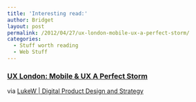 ```yaml
---
title: 'Interesting read:'
author: Bridget
layout: post
permalink: /2012/04/27/ux-london-mobile-ux-a-perfect-storm/
categories:
  - Stuff worth reading
  - Web Stuff
---
```

### [UX London: Mobile & UX A Perfect Storm][1]

via [LukeW | Digital Product Design and Strategy][2]

 [1]: http://feedproxy.google.com/~r/FunctioningForm/~3/2uDyZMj20us/entry.asp
 [2]: http://www.lukew.com/